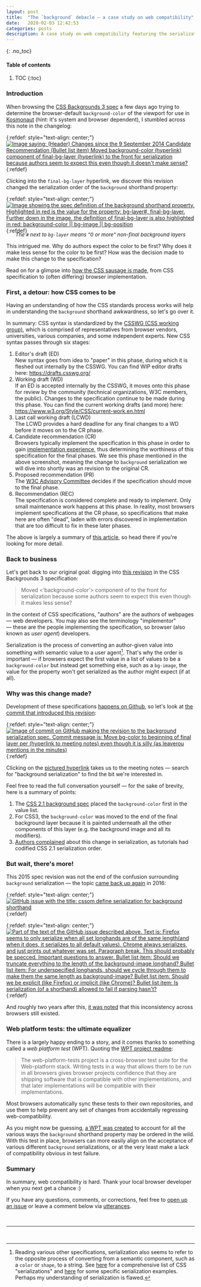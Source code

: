 ```yaml
---
layout: post
title:  "The `background` debacle — a case study on web compatibility"
date:   2020-02-03 12:42:53
categories: posts
description: A case study on web compatibility featuring the serialization of the `background` CSS shorthand property.  Learn about the CSS standards process and web platform tests (WPTs) along the way.
---
```


{: .no_toc}
#### Table of contents
1. TOC
{:toc}

### Introduction

When browsing the [CSS Backgrounds 3 spec](https://www.w3.org/TR/2017/CR-css-backgrounds-3-20171017) a few days ago trying to determine the browser-default `background-color` of the viewport for use in [Kosmonaut](https://github.com/twilco/kosmonaut) (hint: it's system and browser dependent), I stumbled across this note in the changelog:

{:refdef: style="text-align: center;"}
<a href="/assets/img/background_serialization/bg_serialization_change.png">![Image saying: (Header) Changes since the 9 September 2014 Candidate Recommendation (Bullet list item) Moved background-color (hyperlink) component of final-bg-layer (hyperlink) to the front for serialization because authors seem to expect this even though it doesn't make sense?](/assets/img/background_serialization/bg_serialization_change.png)</a>
{:refdef}

Clicking into the `final-bg-layer` hyperlink, we discover this revision changed the serialization order of the `background` shorthand property:

{:refdef: style="text-align: center;"}
<a href="/assets/img/background_serialization/bg_serialization_change.png">![Image showing the spec definition of the background shorthand property.  Highlighted in red is the value for the property: bg-layer#, final-bg-layer.  Further down in the image, the definition of final-bg-layer is also highlighted in red: background-color || bg-image || bg-position](/assets/img/background_serialization/background_shorthand_definition.png)</a>
{:refdef}
<div style="margin-top: -20px; margin-bottom: 10px; text-align: center; font-style: italic; font-size: .85rem">The <span style="font-style: normal"><code>#</code></span> next to <span style="font-style: italic;"><code>bg-layer</code></span> means "0 or more" non-final background layers</div>

This intrigued me.  Why do authors expect the color to be first?  Why does it make less sense for the color to be first?  How was the decision made to make this change to the specification?

Read on for a glimpse into [how the CSS sausage is made](https://en.wiktionary.org/wiki/how_the_sausage_gets_made), from CSS specification to (often differing) browser implementation.

### First, a detour: how CSS comes to be

Having an understanding of how the CSS standards process works will help in understanding the `background` shorthand awkwardness, so let's go over it.

In summary: CSS syntax is standardized by the [CSSWG (CSS working group)](https://www.w3.org/Style/CSS/members), which is comprised of representatives from browser vendors, universities, various companies, and some independent experts.  New CSS syntax passes through six stages:

<ol class="bold slightly-spaced-list">
    <li>
      Editor's draft (ED) 
      <br />
      <span class="non-bold">
        New syntax goes from idea to "paper" in this phase, during which it is fleshed out internally by the CSSWG.  You can find WIP editor drafts here: <a href="https://drafts.csswg.org/">https://drafts.csswg.org/</a>
      </span>
    </li>
    <li>
      Working draft (WD) 
      <br />
      <span class="non-bold">
        If an ED is accepted internally by the CSSWG, it moves onto this phase for review by the community (technical organizations, W3C members, the public).  Changes to the specification continue to be made during this phase.  You can find the current working drafts (and more) here: <a href="https://www.w3.org/Style/CSS/current-work.en.html">https://www.w3.org/Style/CSS/current-work.en.html</a>
      </span>
    </li>
    <li>
      Last call working draft (LCWD) 
      <br />
      <span class="non-bold">
        The LCWD provides a hard deadline for any final changes to a WD before it moves on to the CR phase.
      </span>
    </li>
    <li>
      Candidate recommendation (CR)
      <br />
      <span class="non-bold">
        Browsers typically implement the specification in this phase in order to gain <a href="https://www.w3.org/2018/Process-20180201/#implementation-experience">implementation experience</a>, thus determining the worthiness of this specification for the final phases.  We see this phase mentioned in the above screenshot, meaning the change to <code>background</code> serialization we will dive into shortly was an revision to the original CR. 
      </span>
    </li>
    <li>
      Proposed recommendation (PR)
      <br />
      <span class="non-bold">
        The <a href="https://www.w3.org/2005/10/Process-20051014/organization#AC">W3C Advisory Committee</a> decides if the specification should move to the final phase.
      </span>
    </li>
    <li>
      Recommendation (REC)
      <br />
      <span class="non-bold">
        The specification is considered complete and ready to implement.  Only small maintenance work happens at this phase.  In reality, most browsers implement specifications at the CR phase, so specifications that make here are often "dead", laden with errors discovered in implementation that are too difficult to fix in these later phases.
      </span>
    </li>
</ol>

The above is largely a summary of [this article](https://css-tricks.com/css-standards-process/), so head there if you're looking for more detail.

### Back to business

Let's get back to our original goal: digging into [this revision](https://www.w3.org/TR/2017/CR-css-backgrounds-3-20171017/#changes-2014-09) in the CSS Backgrounds 3 specification:

> Moved <‘background-color’> component of <final-bg-layer> to the front for serialization because some authors seem to expect this even though it makes less sense? 

In the context of CSS specifications, "authors" are the authors of webpages — web developers.  You may also see the terminology "implementor" — these are the people implementing the specification, so browser (also known as _user agent_) developers.

Serialization is the process of converting an author-given value into something with semantic value to a user agent[^1].  That's why the order is important — if browsers expect the first value in a list of values to be a <code>background-color</code> but instead get something else, such as a <code>bg-image</code>, the value for the property won't get serialized as the author might expect (if at all).

### Why was this change made?  

Development of these specifications [happens on Github](https://github.com/w3c/csswg-drafts), so let's look at [the commit that introduced this revision](https://github.com/w3c/csswg-drafts/commit/02fe11230e02279b495e4c5931be6ed5bab61c5c):

{:refdef: style="text-align: center;"}
<a href="/assets/img/background_serialization/background_serialization_commit.png">![Image of commit on GitHub making the revision to the background serialization spec.  Commit message is: Move bg-color to beginning of final layer per (hyperlink to meeting notes) even though it is silly (as leaverou mentions in the minutes)](/assets/img/background_serialization/background_serialization_commit.png)</a>
{:refdef}

Clicking on the [pictured hyperlink](https://lists.w3.org/Archives/Public/www-style/2015Jan/0406.html) takes us to the meeting notes — search for "background serialization" to find the bit we're interested in.

Feel free to read the full conversation yourself — for the sake of brevity, here is a summary of points:

<ol class="bold slightly-spaced-list">
    <li>
      <span class="non-bold">
        The <a href="https://www.w3.org/TR/CSS21/colors.html#background-properties">CSS 2.1 background spec</a> placed the <code>background-color</code> first in the value list.
      </span>
    </li>
    <li>
      <span class="non-bold">
        For CSS3, the <code>background-color</code> was moved to the end of the final background layer because it is painted underneath all the other components of this layer (e.g. the background image and all its modifiers).
      </span>
    </li>
    <li>
      <span class="non-bold">
        <a href="https://bugzilla.mozilla.org/show_bug.cgi?id=743392">Authors complained</a> about this change in serialization, as tutorials had codified CSS 2.1 serialization order.
      </span>
    </li>
</ol>

### But wait, there's more!

This 2015 spec revision was not the end of the confusion surrounding `background` serialization — the topic [came back up again](https://github.com/w3c/csswg-drafts/issues/418) in 2016:

{:refdef: style="text-align: center;"}
<a href="/assets/img/background_serialization/cssom_define_ser.png">![GitHub issue with the title: cssom define serialization for background shorthand](/assets/img/background_serialization/cssom_define_ser.png)</a>
{:refdef}

{:refdef: style="text-align: center;"}
<a href="/assets/img/background_serialization/serialization_questions.png">![Part of the text of the GitHub issue described above.  Text is: Firefox seems to only serialize when all set longhands are of the same length(and when it does, it serializes to all default values).  Chrome always serializes, and just prints out whatever was set.  Paragraph break.  This should probably be specced.  Important questions to answer.  Bullet list item: Should we truncate everything to the length of the background-image longhand?  Bullet list item: For underspecified longhands, should we cycle through them to make them the same length as background-image?  Bullet list item: Should we be explicit (like Firefox) or implicit (like Chrome)?  Bullet list item: Is serialization (of a shorthand) allowed to fail if parsing hasn't?](/assets/img/background_serialization/serialization_questions.png)</a>
{:refdef}

And roughly two years after this, [it was noted](https://github.com/w3c/csswg-drafts/issues/418#issuecomment-380951618) that this inconsistency across browsers still existed.

### Web platform tests: the ultimate equalizer

There is a largely happy ending to a story, and it comes thanks to something called a _web platform test_ (WPT).  Quoting the [WPT project readme](https://github.com/web-platform-tests/wpt#the-web-platform-tests-project):

> The web-platform-tests project is a cross-browser test suite for the Web-platform stack. Writing tests in a way that allows them to be run in all browsers gives browser projects confidence that they are shipping software that is compatible with other implementations, and that later implementations will be compatible with their implementations.

Most browsers automatically sync these tests to their own repositories, and use them to help prevent any set of changes from accidentally regressing web-compatibility.

As you might now be guessing, [a WPT was created](https://github.com/web-platform-tests/wpt/pull/10462/files) to account for all the various ways the `background` shorthand property may be ordered in the wild.  With this test in place, browsers can more easily align on the acceptance of various different `background` serializations, or at the very least make a lack of compatibility obvious in test failure.

### Summary

In summary, web compatibility is hard.  Thank your local browser developer when you next get a chance :)

If you have any questions, comments, or corrections, feel free to [open up an issue](https://github.com/twilco/twilco.github.io/issues) or leave a comment below via [utterances](https://github.com/utterance/utterances).

<br />

---

<br />

[^1]: Reading various other specifications, serialization also seems to refer to the opposite process of converting from a semantic component, such as a <code>color</code> or <code>shape</code>, to a string.  See <a href="https://drafts.csswg.org/cssom/#serializing-css-values">here</a> for a comprehensive list of CSS "serializations" and <a href="https://drafts.csswg.org/cssom/#serializing-css-values-examples">here</a> for some specific serialization examples.  Perhaps my understanding of serialization is flawed.
